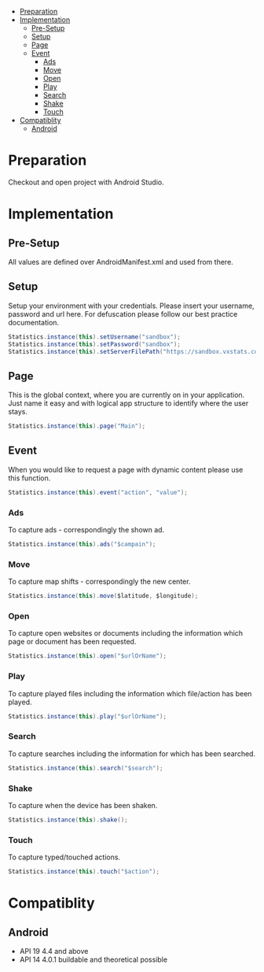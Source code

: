 * [Preparation](#preparation)
* [Implementation](#implementation)
   * [Pre-Setup](#pre-setup)
   * [Setup](#setup)
   * [Page](#page)
   * [Event](#event)
      * [Ads](#ads)
      * [Move](#move)
      * [Open](#open)
      * [Play](#play)
      * [Search](#search)
      * [Shake](#shake)
      * [Touch](#touch)
* [Compatiblity](#compatiblity)
   * [Android](#android)

# Preparation
Checkout and open project with Android Studio.

# Implementation
## Pre-Setup
All values are defined over AndroidManifest.xml and used from there.

## Setup
Setup your environment with your credentials. Please insert your username, password and url here. For defuscation please follow our best practice documentation.
```java
Statistics.instance(this).setUsername("sandbox");
Statistics.instance(this).setPassword("sandbox");
Statistics.instance(this).setServerFilePath("https://sandbox.vxstats.com/");
```

## Page
This is the global context, where you are currently on in your application. Just name it easy and with logical app structure to identify where the user stays.
```java
Statistics.instance(this).page("Main");
```

## Event
When you would like to request a page with dynamic content please use this function.
```java
Statistics.instance(this).event("action", "value");
```

### Ads
To capture ads - correspondingly the shown ad.
```java
Statistics.instance(this).ads("$campain");
```

### Move
To capture map shifts - correspondingly the new center.
```java
Statistics.instance(this).move($latitude, $longitude);
```

### Open
To capture open websites or documents including the information which page or document has been requested.
```java
Statistics.instance(this).open("$urlOrName");
```

### Play
To capture played files including the information which file/action has been played.
```java
Statistics.instance(this).play("$urlOrName");
```

### Search
To capture searches including the information for which has been searched.
```java
Statistics.instance(this).search("$search");
```

### Shake
To capture when the device has been shaken.
```java
Statistics.instance(this).shake();
```

### Touch
To capture typed/touched actions.
```java
Statistics.instance(this).touch("$action");
```

# Compatiblity
## Android
- API 19 4.4 and above
- API 14 4.0.1 buildable and theoretical possible
